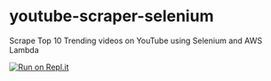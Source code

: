 # youtube-scraper-selenium
Scrape Top 10 Trending videos on YouTube using Selenium and AWS Lambda

[![Run on Repl.it](https://replit.com/badge/github/codergit1/youtube-scraper-selenium)](https://replit.com/new/github/codergit1/youtube-scraper-selenium)
